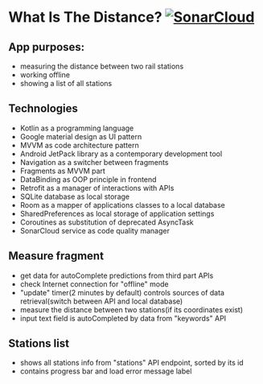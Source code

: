 # What Is The Distance? [![SonarCloud](https://sonarcloud.io/images/project_badges/sonarcloud-white.svg)](https://sonarcloud.io/dashboard?id=Harnet69_WhatIsTheDistance)

## App purposes:
 - measuring the distance between two rail stations
 - working offline
 - showing a list of all stations

## Technologies
 - Kotlin as a programming language
 - Google material design as UI pattern
 - MVVM as code architecture pattern
 - Android JetPack library as a contemporary development tool
 - Navigation as a switcher between fragments
 - Fragments as MVVM part
 - DataBinding as OOP principle in frontend
 - Retrofit as a manager of interactions with APIs 
 - SQLite database as local storage
 - Room as a mapper of applications classes to a local database 
 - SharedPreferences as local storage of application settings
 - Coroutines as substitution of deprecated AsyncTask
 - SonarCloud service as code quality manager

## Measure fragment
 - get data for autoComplete predictions from third part APIs
 - check Internet connection for "offline" mode
 - "update" timer(2 minutes by default) controls sources of data retrieval(switch between API and local database) 
 - measure the distance between two stations(if its coordinates exist) 
 - input text field is autoCompleted by data from "keywords" API

## Stations list
 - shows all stations info from "stations" API endpoint, sorted by its id
 - contains progress bar and load error message label
